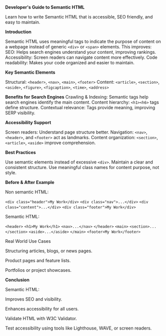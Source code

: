 **Developer's Guide to Semantic HTML**

Learn how to write Semantic HTML that is accessible, SEO friendly, and easy to maintain.

**Introduction**

Semantic HTML uses meaningful tags to indicate the purpose of content on a webpage instead of generic `<div>` or `<span>` elements. 
This improves:
SEO: Helps search engines understand your content, improving rankings.
Accessibility: Screen readers can navigate content more effectively.
Code readability: Makes your code organized and easier to maintain.

**Key Semantic Elements**

Structural: `<header>`, `<nav>`, `<main>`, `<footer>`
Content: `<article>`, `<section>`, `<aside>`, `<figure>`, `<figcaption>`, `<time>`, `<address>`

**Benefits for Search Engines**
Crawling & Indexing: Semantic tags help search engines identify the main content.
Content hierarchy: `<h1><h6>` tags define structure.
Contextual relevance: Tags provide meaning, improving SERP visibility.

**Accessibility Support**

Screen readers: Understand page structure better.
Navigation: `<nav>`, `<header>`, and `<footer>` act as landmarks.
Content organization: `<section>`, `<article>`, `<aside>` improve comprehension.

**Best Practices**

Use semantic elements instead of excessive `<div>`.
Maintain a clear and consistent structure.
Use meaningful class names for content purpose, not style.

**Before & After Example**

Non semantic HTML:

`<div class="header">My Work</div>`
`<div class="nav">...</div>`
`<div class="content">...</div>`
`<div class="footer">My Work</div>`

Semantic HTML:

`<header>`
  `<h1>My Work</h1>`
  `<nav>...</nav>`
`</header>`
`<main>`
  `<section>...</section>`
  `<aside>...</aside>`
`</main>`
`<footer>My Work</footer>`

Real World Use Cases

Structuring articles, blogs, or news pages.

Product pages and feature lists.

Portfolios or project showcases.

**Conclusion**

Semantic HTML:

Improves SEO and visibility.

Enhances accessibility for all users.


Validate HTML with W3C Validator.

Test accessibility using tools like Lighthouse, WAVE, or screen readers.
